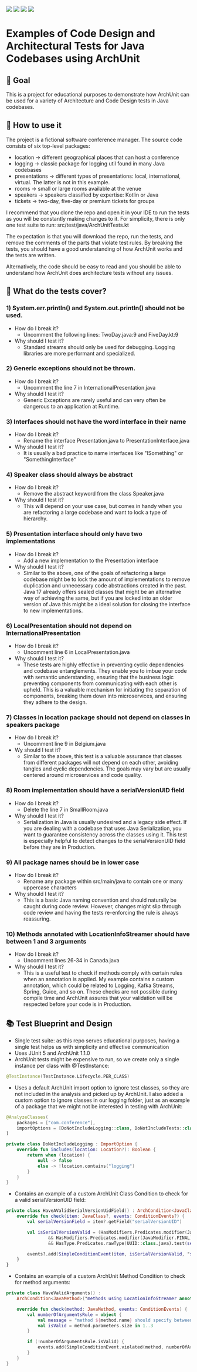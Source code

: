 ![](https://img.shields.io/badge/java-21-darkgreen)
![](https://img.shields.io/badge/kotlin-1.9.10-blue)
![](https://img.shields.io/badge/archunit-1.1.0-pink)
![](https://img.shields.io/badge/junit-5.6.0-orangered)

# Examples of Code Design and Architectural Tests for Java Codebases using ArchUnit

## 🎯 Goal
This is a project for educational purposes to demonstrate how ArchUnit can be used for a variety of Architecture and Code Design tests in Java codebases.

## 🧭 How to use it
The project is a fictional software conference manager. The source code consists of six top-level packages:
- location -> different geographical places that can host a conference
- logging -> classic package for logging util found in many Java codebases
- presentations -> different types of presentations: local, international, virtual. The latter is not in this example.
- rooms -> small or large rooms available at the venue
- speakers -> speakers classified by expertise: Kotlin or Java
- tickets -> two-day, five-day or premium tickets for groups

I recommend that you clone the repo and open it in your IDE to run the tests as you will be constantly making changes to it. For simplicity, there is only one test suite to run: src/test/java/ArchUnitTests.kt

The expectation is that you will download the repo, run the tests, and remove the comments of the parts that violate test rules. By breaking the tests, you should have a good understanding of how ArchUnit works and the tests are written.

Alternatively, the code should be easy to read and you should be able to understand how ArchUnit does architecture tests without any issues.

## 🧪 What do the tests cover?
### 1) System.err.println() and System.out.println() should not be used.
- How do I break it? 
  - Uncomment the following lines: TwoDay.java:9 and FiveDay.kt:9
- Why should I test it?
  - Standard streams should only be used for debugging. Logging libraries are more performant and specialized.

### 2) Generic exceptions should not be thrown.
- How do I break it?
  - Uncomment the line 7 in InternationalPresentation.java
- Why should I test it?
  - Generic Exceptions are rarely useful and can very often be dangerous to an application at Runtime.

### 3) Interfaces should not have the word interface in their name
- How do I break it? 
  - Rename the interface Presentation.java to PresentationInterface.java
- Why should I test it?
  - It is usually a bad practice to name interfaces like "ISomething" or "SomethingInterface"

### 4) Speaker class should always be abstract
- How do I break it?
  - Remove the abstract keyword from the class Speaker.java
- Why should I test it?
  - This will depend on your use case, but comes in handy when you are refactoring a large codebase and want to lock a type of hierarchy.

### 5) Presentation interface should only have two implementations
- How do I break it?
  - Add a new implementation to the Presentation interface
- Why should I test it?
  - Similar to the above, one of the goals of refactoring a large codebase might be to lock the amount of implementations to remove duplication and unnecessary code abstractions created in the past. Java 17 already offers sealed classes that might be an alternative way of achieving the same, but if you are locked into an older version of Java this might be a ideal solution for closing the interface to new implementations.

### 6) LocalPresentation should not depend on InternationalPresentation
- How do I break it?
  - Uncomment line 6 in LocalPresentation.java
- Why should I test it?
  - These tests are highly effective in preventing cyclic dependencies and codebase entanglements. They enable you to imbue your code with semantic understanding, ensuring that the business logic preventing components from communicating with each other is upheld. This is a valuable mechanism for initiating the separation of components, breaking them down into microservices, and ensuring they adhere to the design.

### 7) Classes in location package should not depend on classes in speakers package
- How do I break it?
  - Uncomment line 9 in Belgium.java
- Wy should I test it?
  - Similar to the above, this test is a valuable assurance that classes from different packages will not depend on each other, avoiding tangles and cyclic dependencies. The goals may vary but are usually centered around microservices and code quality. 

### 8) Room implementation should have a serialVersionUID field
- How do I break it?
  - Delete the line 7 in SmallRoom.java
- Why should I test it?
  - Serialization in Java is usually undesired and a legacy side effect. If you are dealing with a codebase that uses Java Serialization, you want to guarantee consistency across the classes using it. This test is especially helpful to detect changes to the serialVersionUID field before they are in Production.

### 9) All package names should be in lower case
- How do I break it?
  - Rename any package within src/main/java to contain one or many uppercase characters
- Why should I test it?
  - This is a basic Java naming convention and should naturally be caught during code review. However, changes might slip through code review and having the tests re-enforcing the rule is always reassuring.

### 10) Methods annotated with LocationInfoStreamer should have between 1 and 3 arguments
- How do I break it?
  - Uncomment lines 26-34 in Canada.java
- Why should I test it?
  - This is a useful test to check if methods comply with certain rules when an annotation is applied. My example contains a custom annotation, which could be related to Logging, Kafka Streams, Spring, Guice, and so on. These checks are not possible during compile time and ArchUnit assures that your validation will be respected before your code is in Production.

## 📚 Test Blueprint and Design
- Single test suite: as this repo serves educational purposes, having a single test helps us with simplicity and effective communication 
- Uses JUnit 5 and ArchUnit 1.1.0
- ArchUnit tests might be expensive to run, so we create only a single instance per class with @TestInstance:
```kotlin
@TestInstance(TestInstance.Lifecycle.PER_CLASS)
```
- Uses a default ArchUnit import option to ignore test classes, so they are not included in the analysis and picked up by ArchUnit. I also added a custom option to ignore classes in our logging folder, just as an example of a package that we might not be interested in testing with ArchUnit:
```kotlin
@AnalyzeClasses(
    packages = ["com.conference"],
    importOptions = [DoNotIncludeLogging::class, DoNotIncludeTests::class]
)

private class DoNotIncludeLogging : ImportOption {
    override fun includes(location: Location?): Boolean {
        return when (location) {
            null -> false
            else -> !location.contains("logging")
        }
    }
}
```
- Contains an example of a custom ArchUnit Class Condition to check for a valid serialVersionUID field:
```kotlin
private class HaveAValidSerialVersionUidField() : ArchCondition<JavaClass>("have a valid serialVersionUID field") {
    override fun check(item: JavaClass?, events: ConditionEvents?) {
        val serialVersionField = item?.getField("serialVersionUID")

        val isSerialVersionValid = (HasModifiers.Predicates.modifier(JavaModifier.STATIC).test(serialVersionField)
                && HasModifiers.Predicates.modifier(JavaModifier.FINAL).test(serialVersionField)
                && HasType.Predicates.rawType(UUID::class.java).test(serialVersionField))

        events?.add(SimpleConditionEvent(item, isSerialVersionValid, "serialVersionUID is not valid"))
    }
}
```
- Contains an example of a custom ArchUnit Method Condition to check for method arguments:
```kotlin
private class HaveValidArguments() :
    ArchCondition<JavaMethod>("methods using LocationInfoStreamer annotation should have valid parameters") {

    override fun check(method: JavaMethod, events: ConditionEvents) {
        val numberOfArgumentsRule = object {
            val message = "method ${method.name} should specify between 1 and 3 arguments when annotation is used"
            val isValid = method.parameters.size in 1..3
        }

        if (!numberOfArgumentsRule.isValid) {
            events.add(SimpleConditionEvent.violated(method, numberOfArgumentsRule.message))
        }
    }
}
```
